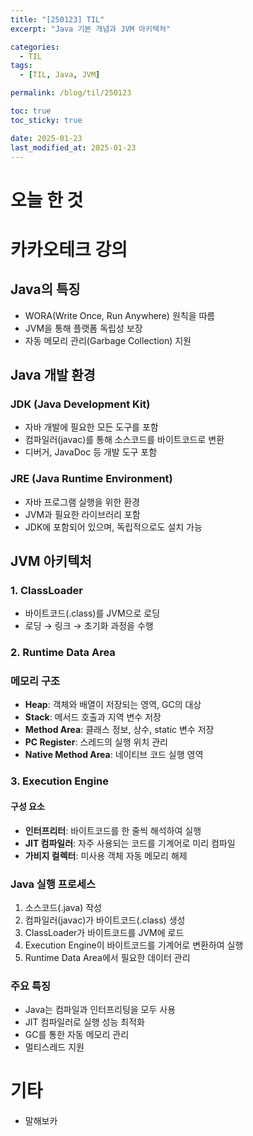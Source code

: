 ```yaml
---
title: "[250123] TIL"
excerpt: "Java 기본 개념과 JVM 아키텍처"

categories:
  - TIL
tags:
  - [TIL, Java, JVM]

permalink: /blog/til/250123

toc: true
toc_sticky: true

date: 2025-01-23
last_modified_at: 2025-01-23
---
```



# 오늘 한 것

# 카카오테크 강의 

## Java의 특징
- WORA(Write Once, Run Anywhere) 원칙을 따름
- JVM을 통해 플랫폼 독립성 보장
- 자동 메모리 관리(Garbage Collection) 지원

## Java 개발 환경
### JDK (Java Development Kit)
- 자바 개발에 필요한 모든 도구를 포함
- 컴파일러(javac)를 통해 소스코드를 바이트코드로 변환
- 디버거, JavaDoc 등 개발 도구 포함

### JRE (Java Runtime Environment)
- 자바 프로그램 실행을 위한 환경
- JVM과 필요한 라이브러리 포함
- JDK에 포함되어 있으며, 독립적으로도 설치 가능

## JVM 아키텍처

### 1. ClassLoader
- 바이트코드(.class)를 JVM으로 로딩
- 로딩 → 링크 → 초기화 과정을 수행

### 2. Runtime Data Area
### 메모리 구조
- **Heap**: 객체와 배열이 저장되는 영역, GC의 대상
- **Stack**: 메서드 호출과 지역 변수 저장
- **Method Area**: 클래스 정보, 상수, static 변수 저장
- **PC Register**: 스레드의 실행 위치 관리
- **Native Method Area**: 네이티브 코드 실행 영역

### 3. Execution Engine
#### 구성 요소
- **인터프리터**: 바이트코드를 한 줄씩 해석하여 실행
- **JIT 컴파일러**: 자주 사용되는 코드를 기계어로 미리 컴파일
- **가비지 컬렉터**: 미사용 객체 자동 메모리 해제

### Java 실행 프로세스
1. 소스코드(.java) 작성
2. 컴파일러(javac)가 바이트코드(.class) 생성
3. ClassLoader가 바이트코드를 JVM에 로드
4. Execution Engine이 바이트코드를 기계어로 변환하여 실행
5. Runtime Data Area에서 필요한 데이터 관리

### 주요 특징
- Java는 컴파일과 인터프리팅을 모두 사용
- JIT 컴파일러로 실행 성능 최적화
- GC를 통한 자동 메모리 관리
- 멀티스레드 지원

# 기타
- 말해보카
